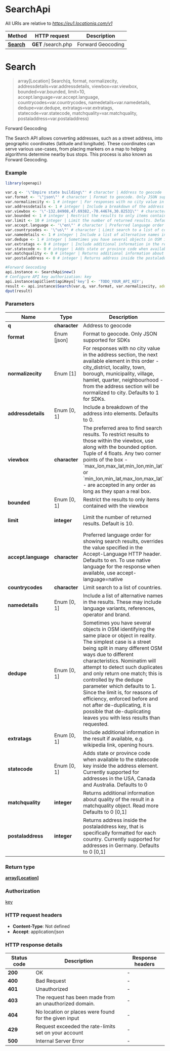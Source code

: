 # SearchApi

All URIs are relative to *https://eu1.locationiq.com/v1*

Method | HTTP request | Description
------------- | ------------- | -------------
[**Search**](SearchApi.md#Search) | **GET** /search.php | Forward Geocoding


# **Search**
> array[Location] Search(q, format, normalizecity, addressdetails=var.addressdetails, viewbox=var.viewbox, bounded=var.bounded, limit=10, accept.language=var.accept.language, countrycodes=var.countrycodes, namedetails=var.namedetails, dedupe=var.dedupe, extratags=var.extratags, statecode=var.statecode, matchquality=var.matchquality, postaladdress=var.postaladdress)

Forward Geocoding

The Search API allows converting addresses, such as a street address, into geographic coordinates (latitude and longitude). These coordinates can serve various use-cases, from placing markers on a map to helping algorithms determine nearby bus stops. This process is also known as Forward Geocoding.

### Example
```R
library(openapi)

var.q <- '\"Empire state building\"' # character | Address to geocode
var.format <- '\"json\"' # character | Format to geocode. Only JSON supported for SDKs
var.normalizecity <- 1 # integer | For responses with no city value in the address section, the next available element in this order - city_district, locality, town, borough, municipality, village, hamlet, quarter, neighbourhood - from the address section will be normalized to city. Defaults to 1 for SDKs.
var.addressdetails <- 1 # integer | Include a breakdown of the address into elements. Defaults to 0.
var.viewbox <- '\"-132.84908,47.69382,-70.44674,30.82531\"' # character | The preferred area to find search results.  To restrict results to those within the viewbox, use along with the bounded option. Tuple of 4 floats. Any two corner points of the box - `max_lon,max_lat,min_lon,min_lat` or `min_lon,min_lat,max_lon,max_lat` - are accepted in any order as long as they span a real box. 
var.bounded <- 1 # integer | Restrict the results to only items contained with the viewbox
var.limit <- 10 # integer | Limit the number of returned results. Default is 10.
var.accept.language <- '\"en\"' # character | Preferred language order for showing search results, overrides the value specified in the Accept-Language HTTP header. Defaults to en. To use native language for the response when available, use accept-language=native
var.countrycodes <- '\"us\"' # character | Limit search to a list of countries.
var.namedetails <- 1 # integer | Include a list of alternative names in the results. These may include language variants, references, operator and brand.
var.dedupe <- 1 # integer | Sometimes you have several objects in OSM identifying the same place or object in reality. The simplest case is a street being split in many different OSM ways due to different characteristics. Nominatim will attempt to detect such duplicates and only return one match; this is controlled by the dedupe parameter which defaults to 1. Since the limit is, for reasons of efficiency, enforced before and not after de-duplicating, it is possible that de-duplicating leaves you with less results than requested.
var.extratags <- 0 # integer | Include additional information in the result if available, e.g. wikipedia link, opening hours.
var.statecode <- 0 # integer | Adds state or province code when available to the statecode key inside the address element. Currently supported for addresses in the USA, Canada and Australia. Defaults to 0
var.matchquality <- 0 # integer | Returns additional information about quality of the result in a matchquality object. Read more Defaults to 0 [0,1]
var.postaladdress <- 0 # integer | Returns address inside the postaladdress key, that is specifically formatted for each country. Currently supported for addresses in Germany. Defaults to 0 [0,1]

#Forward Geocoding
api.instance <- SearchApi$new()
# Configure API key authorization: key
api.instance$apiClient$apiKeys['key'] <- 'TODO_YOUR_API_KEY';
result <- api.instance$Search(var.q, var.format, var.normalizecity, addressdetails=var.addressdetails, viewbox=var.viewbox, bounded=var.bounded, limit=var.limit, accept.language=var.accept.language, countrycodes=var.countrycodes, namedetails=var.namedetails, dedupe=var.dedupe, extratags=var.extratags, statecode=var.statecode, matchquality=var.matchquality, postaladdress=var.postaladdress)
dput(result)
```

### Parameters

Name | Type | Description  | Notes
------------- | ------------- | ------------- | -------------
 **q** | **character**| Address to geocode | 
 **format** | Enum [json] | Format to geocode. Only JSON supported for SDKs | 
 **normalizecity** | Enum [1] | For responses with no city value in the address section, the next available element in this order - city_district, locality, town, borough, municipality, village, hamlet, quarter, neighbourhood - from the address section will be normalized to city. Defaults to 1 for SDKs. | 
 **addressdetails** | Enum [0, 1] | Include a breakdown of the address into elements. Defaults to 0. | [optional] 
 **viewbox** | **character**| The preferred area to find search results.  To restrict results to those within the viewbox, use along with the bounded option. Tuple of 4 floats. Any two corner points of the box - &#x60;max_lon,max_lat,min_lon,min_lat&#x60; or &#x60;min_lon,min_lat,max_lon,max_lat&#x60; - are accepted in any order as long as they span a real box.  | [optional] 
 **bounded** | Enum [0, 1] | Restrict the results to only items contained with the viewbox | [optional] 
 **limit** | **integer**| Limit the number of returned results. Default is 10. | [optional] [default to 10]
 **accept.language** | **character**| Preferred language order for showing search results, overrides the value specified in the Accept-Language HTTP header. Defaults to en. To use native language for the response when available, use accept-language&#x3D;native | [optional] 
 **countrycodes** | **character**| Limit search to a list of countries. | [optional] 
 **namedetails** | Enum [0, 1] | Include a list of alternative names in the results. These may include language variants, references, operator and brand. | [optional] 
 **dedupe** | Enum [0, 1] | Sometimes you have several objects in OSM identifying the same place or object in reality. The simplest case is a street being split in many different OSM ways due to different characteristics. Nominatim will attempt to detect such duplicates and only return one match; this is controlled by the dedupe parameter which defaults to 1. Since the limit is, for reasons of efficiency, enforced before and not after de-duplicating, it is possible that de-duplicating leaves you with less results than requested. | [optional] 
 **extratags** | Enum [0, 1] | Include additional information in the result if available, e.g. wikipedia link, opening hours. | [optional] 
 **statecode** | Enum [0, 1] | Adds state or province code when available to the statecode key inside the address element. Currently supported for addresses in the USA, Canada and Australia. Defaults to 0 | [optional] 
 **matchquality** | **integer**| Returns additional information about quality of the result in a matchquality object. Read more Defaults to 0 [0,1] | [optional] 
 **postaladdress** | **integer**| Returns address inside the postaladdress key, that is specifically formatted for each country. Currently supported for addresses in Germany. Defaults to 0 [0,1] | [optional] 

### Return type

[**array[Location]**](location.md)

### Authorization

[key](../README.md#key)

### HTTP request headers

 - **Content-Type**: Not defined
 - **Accept**: application/json

### HTTP response details
| Status code | Description | Response headers |
|-------------|-------------|------------------|
| **200** | OK |  -  |
| **400** | Bad Request |  -  |
| **401** | Unauthorized |  -  |
| **403** | The request has been made from an unauthorized domain. |  -  |
| **404** | No location or places were found for the given input |  -  |
| **429** | Request exceeded the rate-limits set on your account |  -  |
| **500** | Internal Server Error |  -  |


